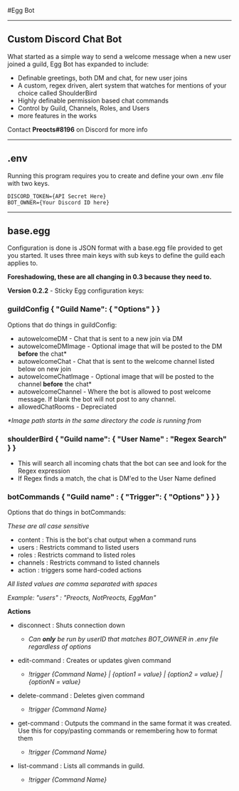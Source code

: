 #Egg Bot

----
## Custom Discord Chat Bot
What started as a simple way to send a welcome message when a new user joined a guild, Egg Bot has expanded to include:

- Definable greetings, both DM and chat, for new user joins
- A custom, regex driven, alert system that watches for mentions of your choice called ShoulderBird
- Highly definable permission based chat commands
 - Control by Guild, Channels, Roles, and Users
 - more features in the works

Contact **Preocts#8196** on Discord for more info

----
## .env
Running this program requires you to create and define your own .env file with two keys.

```
DISCORD_TOKEN={API Secret Here}
BOT_OWNER={Your Discord ID here}
```

----
## base.egg

Configuration is done is JSON format with a base.egg file provided to get you started. It uses three main keys with sub keys to define the guild each applies to.

**Foreshadowing, these are all changing in 0.3 because they need to.**

**Version 0.2.2** - Sticky Egg configuration keys:


### guildConfig { "Guild Name": { "Options" } }

Options that do things in guildConfig:

- autowelcomeDM - Chat that is sent to a new join via DM
- autowelcomeDMImage - Optional image that will be posted to the DM **before** the chat*
- autowelcomeChat - Chat that is sent to the welcome channel listed below on new join
- autowelcomeChatImage - Optional image that will be posted to the channel **before** the chat*
- autowelcomeChannel - Where the bot is allowed to post welcome message. If blank the bot will not post to any channel.
- allowedChatRooms - Depreciated

*\*Image path starts in the same directory the code is running from*

### shoulderBird { "Guild name": { "User Name" : "Regex Search" } }

- This will search all incoming chats that the bot can see and look for the Regex expression
- If Regex finds a match, the chat is DM'ed to the User Name defined

### botCommands { "Guild name" : { "Trigger": { "Options" } } }

Options that do things in botCommands:

*These are all case sensitive*

- content : This is the bot's chat output when a command runs
- users : Restricts command to listed users
- roles : Restricts command to listed roles
- channels : Restricts command to listed channels
- action : triggers some hard-coded actions

*All listed values are comma separated with spaces*

*Example: "users" : "Preocts, NotPreocts, EggMan"*

**Actions**
- disconnect : Shuts connection down
  - *Can **only** be run by userID that matches BOT_OWNER in .env file regardless of options*

- edit-command : Creates or updates given command
  - *!trigger {Command Name} | {option1 = value} | {option2 = value} | {optionN = value}*

- delete-command : Deletes given command
  - *!trigger {Command Name}*

- get-command : Outputs the command in the same format it was created. Use this for copy/pasting commands or remembering how to format them
  - *!trigger {Command Name}*

- list-command : Lists all commands in guild.
  - *!trigger {Command Name}*